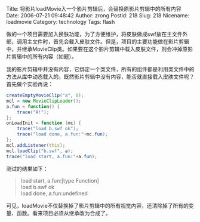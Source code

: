 Title: 将影片loadMovie入一个影片剪辑后，会替换原影片剪辑中的所有内容
Date: 2006-07-21 09:48:42
Author: zrong
Postid: 218
Slug: 218
Nicename: loadmovie
Category: technology
Tags: flash

做的一个项目需要加入换肤功能，为了方便维护，将皮肤做成swf放在主文件外部，调用主文件时，首先会载入皮肤文件。但是，项目的主要功能做在影片剪辑中，并继承MovieClip类。如果要在这个影片剪辑中载入皮肤文件，则会冲掉原影片剪辑中的所有内容（如题）。

我的影片剪辑中并没有内容，它绑定一个类文件，所有的组件都是利用类文件中的方法从库中动态载入的。既然影片剪辑中没有内容，能否就直接载入皮肤文件呢？首先做个实验再说：<!--more-->

``` ActionScript
createEmptyMovieClip("a", 0);
mcl = new MovieClipLoader();
a.fun = function() {
    trace("A!");
};
onLoadInit = function (mc) {
    trace("load b.swf ok");
    trace("load done, a.fun:"+mc.fun);
};
mcl.addListener(this);
mcl.loadClip("b.swf", a);
trace("load start, a.fun:"+a.fun);
```

测试的结果如下：

> load start, a.fun:[type Function]  
> load b.swf ok  
> load done, a.fun:undefined

可见，loadMovie不仅替换掉了影片剪辑中的所有视觉内容，还清除掉了所有的变量、函数。看来项目必须从继承改为合成了。

